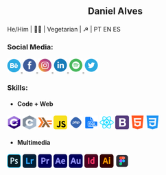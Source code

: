  ## <p style='text-align: center;'> Daniel Alves </p>
He/Him | 🏳️‍🌈 | Vegetarian | ☭ | PT EN ES 


### Social Media:
<a href="https://www.behance.net/alvesdaniel"> <img src="b.png" alt="behance"> </a> <a href="https://www.facebook.com/13Daniel1/"> <img src="f.png" alt="facebook"> </a> <a href="https://www.instagram.com/crocodilo.danilo/"> <img src="ig.png" alt="instagram"> </a> <a href="https://www.linkedin.com/in/daniel-alves-833227199/"> <img src="in.png" alt="linkedin"> </a> <a href="https://open.spotify.com/user/fuckoffdaniel"> <img src="s.png" alt="spotify"> </a> <a href="https://twitter.com/d___word"> <img src="t.png" alt="twitter"> </a> 

### Skills:
* ####  Code + Web
<img src="cs.png" alt="csharp" width="32" height="32"> <img src="c.png" alt="c" width="32" height="32">  <img src="haskell.png" alt="haskell" width="32" height="32"> <img src="js.png" alt="js" width="32" height="32"> <img src="php.png" alt="php" width="32" height="32"> <img src="sql.png" alt="sql" width="32" height="32"> <img src="react.png" alt="react" width="32" height="32"> <img src="bs.png" alt="bootstrap" width="32" height="32"> <img src="html.png" alt="html" width="32" height="32"> <img src="css.png" alt="css" width="32" height="32"> 
 
* #### Multimedia
<img src="ps.png" alt="ps" width="32" height="32"> <img src="lightroom.png" alt="lightroom" width="32" height="32"> <img src="premiere.png" alt="premiere" width="32" height="32"> <img src="ae.png" alt="ae" width="32" height="32"> <img src="audition.png" alt="audition" width="32" height="32"> <img src="indesign.png" alt="indesign" width="32" height="32"> <img src="ai.png" alt="ai" width="32" height="32"> <img src="figma.png" alt="figma" width="32" height="32">


<!--
**coolalves/coolalves** is a ✨ _special_ ✨ repository because its `README.md` (this file) appears on your GitHub profile.

 
